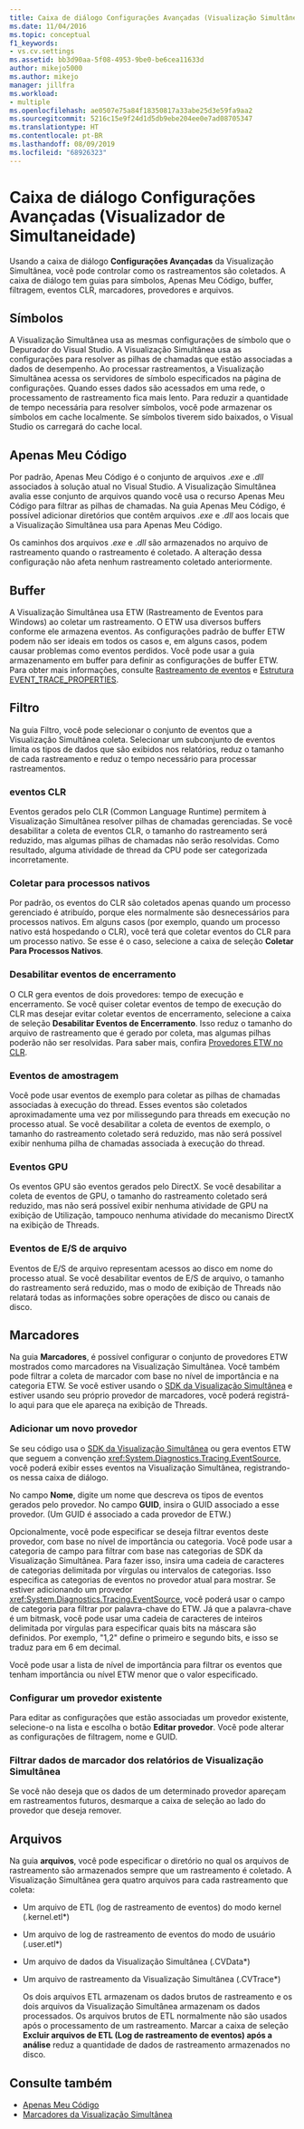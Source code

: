 ```yaml
---
title: Caixa de diálogo Configurações Avançadas (Visualização Simultânea) | Microsoft Docs
ms.date: 11/04/2016
ms.topic: conceptual
f1_keywords:
- vs.cv.settings
ms.assetid: bb3d90aa-5f08-4953-9be0-be6cea11633d
author: mikejo5000
ms.author: mikejo
manager: jillfra
ms.workload:
- multiple
ms.openlocfilehash: ae0507e75a84f18350817a33abe25d3e59fa9aa2
ms.sourcegitcommit: 5216c15e9f24d1d5db9ebe204ee0e7ad08705347
ms.translationtype: HT
ms.contentlocale: pt-BR
ms.lasthandoff: 08/09/2019
ms.locfileid: "68926323"
---
```

# <a name="advanced-settings-dialog-box-concurrency-visualizer"></a>Caixa de diálogo Configurações Avançadas (Visualizador de Simultaneidade)
Usando a caixa de diálogo **Configurações Avançadas** da Visualização Simultânea, você pode controlar como os rastreamentos são coletados.  A caixa de diálogo tem guias para símbolos, Apenas Meu Código, buffer, filtragem, eventos CLR, marcadores, provedores e arquivos.

## <a name="symbols"></a>Símbolos
 A Visualização Simultânea usa as mesmas configurações de símbolo que o Depurador do Visual Studio. A Visualização Simultânea usa as configurações para resolver as pilhas de chamadas que estão associadas a dados de desempenho.  Ao processar rastreamentos, a Visualização Simultânea acessa os servidores de símbolo especificados na página de configurações.  Quando esses dados são acessados em uma rede, o processamento de rastreamento fica mais lento.  Para reduzir a quantidade de tempo necessária para resolver símbolos, você pode armazenar os símbolos em cache localmente. Se símbolos tiverem sido baixados, o Visual Studio os carregará do cache local.

## <a name="just-my-code"></a>Apenas Meu Código
 Por padrão, Apenas Meu Código é o conjunto de arquivos .*exe* e .*dll* associados à solução atual no Visual Studio. A Visualização Simultânea avalia esse conjunto de arquivos quando você usa o recurso Apenas Meu Código para filtrar as pilhas de chamadas. Na guia Apenas Meu Código, é possível adicionar diretórios que contêm arquivos .*exe* e .*dll* aos locais que a Visualização Simultânea usa para Apenas Meu Código.

 Os caminhos dos arquivos .*exe* e .*dll* são armazenados no arquivo de rastreamento quando o rastreamento é coletado.  A alteração dessa configuração não afeta nenhum rastreamento coletado anteriormente.

## <a name="buffering"></a>Buffer
 A Visualização Simultânea usa ETW (Rastreamento de Eventos para Windows) ao coletar um rastreamento.  O ETW usa diversos buffers conforme ele armazena eventos.  As configurações padrão de buffer ETW podem não ser ideais em todos os casos e, em alguns casos, podem causar problemas como eventos perdidos.  Você pode usar a guia armazenamento em buffer para definir as configurações de buffer ETW. Para obter mais informações, consulte [Rastreamento de eventos](http://go.microsoft.com/fwlink/?LinkId=234579) e [Estrutura EVENT_TRACE_PROPERTIES](http://go.microsoft.com/fwlink/?LinkId=234580).

## <a name="filter"></a>Filtro
 Na guia Filtro, você pode selecionar o conjunto de eventos que a Visualização Simultânea coleta. Selecionar um subconjunto de eventos limita os tipos de dados que são exibidos nos relatórios, reduz o tamanho de cada rastreamento e reduz o tempo necessário para processar rastreamentos.

### <a name="clr-events"></a>eventos CLR
 Eventos gerados pelo CLR (Common Language Runtime) permitem à Visualização Simultânea resolver pilhas de chamadas gerenciadas.  Se você desabilitar a coleta de eventos CLR, o tamanho do rastreamento será reduzido, mas algumas pilhas de chamadas não serão resolvidas.  Como resultado, alguma atividade de thread da CPU pode ser categorizada incorretamente.

### <a name="collect-for-native-processes"></a>Coletar para processos nativos
 Por padrão, os eventos do CLR são coletados apenas quando um processo gerenciado é atribuído, porque eles normalmente são desnecessários para processos nativos.  Em alguns casos (por exemplo, quando um processo nativo está hospedando o CLR), você terá que coletar eventos do CLR para um processo nativo.  Se esse é o caso, selecione a caixa de seleção **Coletar Para Processos Nativos**.

### <a name="disable-rundown-events"></a>Desabilitar eventos de encerramento
 O CLR gera eventos de dois provedores: tempo de execução e encerramento.  Se você quiser coletar eventos de tempo de execução do CLR mas desejar evitar coletar eventos de encerramento, selecione a caixa de seleção **Desabilitar Eventos de Encerramento**.  Isso reduz o tamanho do arquivo de rastreamento que é gerado por coleta, mas algumas pilhas poderão não ser resolvidas. Para saber mais, confira [Provedores ETW no CLR](/dotnet/framework/performance/clr-etw-providers).

### <a name="sample-events"></a>Eventos de amostragem
 Você pode usar eventos de exemplo para coletar as pilhas de chamadas associadas à execução do thread. Esses eventos são coletados aproximadamente uma vez por milissegundo para threads em execução no processo atual. Se você desabilitar a coleta de eventos de exemplo, o tamanho do rastreamento coletado será reduzido, mas não será possível exibir nenhuma pilha de chamadas associada à execução do thread.

### <a name="gpu-events"></a>Eventos GPU
 Os eventos GPU são eventos gerados pelo DirectX. Se você desabilitar a coleta de eventos de GPU, o tamanho do rastreamento coletado será reduzido, mas não será possível exibir nenhuma atividade de GPU na exibição de Utilização, tampouco nenhuma atividade do mecanismo DirectX na exibição de Threads.

### <a name="file-io-events"></a>Eventos de E/S de arquivo
 Eventos de E/S de arquivo representam acessos ao disco em nome do processo atual.  Se você desabilitar eventos de E/S de arquivo, o tamanho do rastreamento será reduzido, mas o modo de exibição de Threads não relatará todas as informações sobre operações de disco ou canais de disco.

## <a name="markers"></a>Marcadores
 Na guia **Marcadores**, é possível configurar o conjunto de provedores ETW mostrados como marcadores na Visualização Simultânea.  Você também pode filtrar a coleta de marcador com base no nível de importância e na categoria ETW.  Se você estiver usando o [SDK da Visualização Simultânea](../profiling/concurrency-visualizer-sdk.md) e estiver usando seu próprio provedor de marcadores, você poderá registrá-lo aqui para que ele apareça na exibição de Threads.

### <a name="add-a-new-provider"></a>Adicionar um novo provedor
 Se seu código usa o [SDK da Visualização Simultânea](../profiling/concurrency-visualizer-sdk.md) ou gera eventos ETW que seguem a convenção <xref:System.Diagnostics.Tracing.EventSource>, você poderá exibir esses eventos na Visualização Simultânea, registrando-os nessa caixa de diálogo.

 No campo **Nome**, digite um nome que descreva os tipos de eventos gerados pelo provedor.  No campo **GUID**, insira o GUID associado a esse provedor. (Um GUID é associado a cada provedor de ETW.)

 Opcionalmente, você pode especificar se deseja filtrar eventos deste provedor, com base no nível de importância ou categoria.  Você pode usar a categoria de campo para filtrar com base nas categorias de SDK da Visualização Simultânea.  Para fazer isso, insira uma cadeia de caracteres de categorias delimitada por vírgulas ou intervalos de categorias.  Isso especifica as categorias de eventos no provedor atual para mostrar.  Se estiver adicionando um provedor <xref:System.Diagnostics.Tracing.EventSource>, você poderá usar o campo de categoria para filtrar por palavra-chave do ETW.  Já que a palavra-chave é um bitmask, você pode usar uma cadeia de caracteres de inteiros delimitada por vírgulas para especificar quais bits na máscara são definidos. Por exemplo, "1,2" define o primeiro e segundo bits, e isso se traduz para em 6 em decimal.

 Você pode usar a lista de nível de importância para filtrar os eventos que tenham importância ou nível ETW menor que o valor especificado.

### <a name="configure-an-existing-provider"></a>Configurar um provedor existente
 Para editar as configurações que estão associadas um provedor existente, selecione-o na lista e escolha o botão **Editar provedor**.  Você pode alterar as configurações de filtragem, nome e GUID.

### <a name="filter-marker-data-out-of-concurrency-visualizer-reports"></a>Filtrar dados de marcador dos relatórios de Visualização Simultânea
 Se você não deseja que os dados de um determinado provedor apareçam em rastreamentos futuros, desmarque a caixa de seleção ao lado do provedor que deseja remover.

## <a name="files"></a>Arquivos
 Na guia **arquivos**, você pode especificar o diretório no qual os arquivos de rastreamento são armazenados sempre que um rastreamento é coletado.  A Visualização Simultânea gera quatro arquivos para cada rastreamento que coleta:

- Um arquivo de ETL (log de rastreamento de eventos) do modo kernel (<em>.</em>kernel.etl*)

- Um arquivo de log de rastreamento de eventos do modo de usuário (<em>.</em>user.etl*)

- Um arquivo de dados da Visualização Simultânea (<em>.</em>CVData*)

- Um arquivo de rastreamento da Visualização Simultânea (<em>.</em>CVTrace*)

  Os dois arquivos ETL armazenam os dados brutos de rastreamento e os dois arquivos da Visualização Simultânea armazenam os dados processados.  Os arquivos brutos de ETL normalmente não são usados após o processamento de um rastreamento.  Marcar a caixa de seleção **Excluir arquivos de ETL (Log de rastreamento de eventos) após a análise** reduz a quantidade de dados de rastreamento armazenados no disco.

## <a name="see-also"></a>Consulte também
- [Apenas Meu Código](../profiling/just-my-code-threads-view.md)
- [Marcadores da Visualização Simultânea](../profiling/concurrency-visualizer-markers.md)